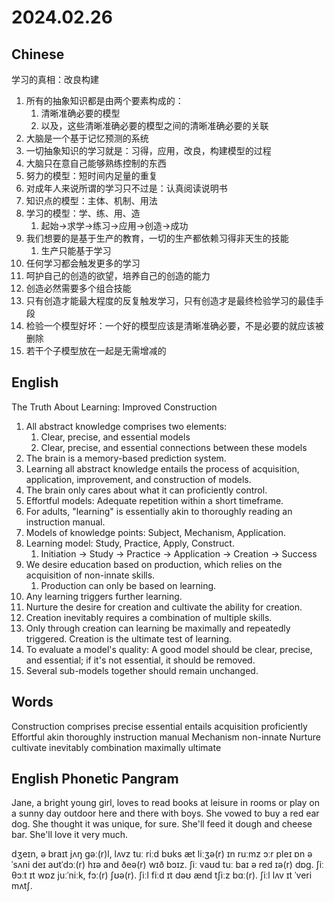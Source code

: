 # 2024.02.26
## Chinese
学习的真相：改良构建
1. 所有的抽象知识都是由两个要素构成的：
    1. 清晰准确必要的模型
    2. 以及，这些清晰准确必要的模型之间的清晰准确必要的关联
2. 大脑是一个基于记忆预测的系统
3. 一切抽象知识的学习就是：习得，应用，改良，构建模型的过程
4. 大脑只在意自己能够熟练控制的东西
5. 努力的模型：短时间内足量的重复
6. 对成年人来说所谓的学习只不过是：认真阅读说明书
7. 知识点的模型：主体、机制、用法
8. 学习的模型：学、练、用、造
    1. 起始→求学→练习→应用→创造→成功
9. 我们想要的是基于生产的教育，一切的生产都依赖习得非天生的技能
    1. 生产只能基于学习
10. 任何学习都会触发更多的学习
11. 呵护自己的创造的欲望，培养自己的创造的能力
12. 创造必然需要多个组合技能
13. 只有创造才能最大程度的反复触发学习，只有创造才是最终检验学习的最佳手段
14. 检验一个模型好坏：一个好的模型应该是清晰准确必要，不是必要的就应该被删除
15. 若干个子模型放在一起是无需增减的
## English
The Truth About Learning: Improved Construction
1. All abstract knowledge comprises two elements:
   1. Clear, precise, and essential models
   2. Clear, precise, and essential connections between these models
2. The brain is a memory-based prediction system.
3. Learning all abstract knowledge entails the process of acquisition, application, improvement, and construction of models.
4. The brain only cares about what it can proficiently control.
5. Effortful models: Adequate repetition within a short timeframe.
6. For adults, "learning" is essentially akin to thoroughly reading an instruction manual.
7. Models of knowledge points: Subject, Mechanism, Application.
8. Learning model: Study, Practice, Apply, Construct.
   1. Initiation → Study → Practice → Application → Creation → Success
9. We desire education based on production, which relies on the acquisition of non-innate skills.
   1. Production can only be based on learning.
10. Any learning triggers further learning.
11. Nurture the desire for creation and cultivate the ability for creation.
12. Creation inevitably requires a combination of multiple skills.
13. Only through creation can learning be maximally and repeatedly triggered. Creation is the ultimate test of learning.
14. To evaluate a model's quality: A good model should be clear, precise, and essential; if it's not essential, it should be removed.
15. Several sub-models together should remain unchanged.
## Words
Construction
comprises
precise
essential
entails
acquisition
proficiently
Effortful
akin
thoroughly
instruction
manual
Mechanism
non-innate
Nurture
cultivate
inevitably
combination
maximally
ultimate
## English Phonetic Pangram
Jane, a bright young girl, loves to read books at leisure in rooms or play on a sunny day outdoor here and there with boys. She vowed to buy a red ear dog. She thought it was unique, for sure. She'll feed it dough and cheese bar. She'll love it very much.

dʒeɪn, ə braɪt jʌŋ gəː(r)l, lʌvz tuː riːd bʊks æt liːʒə(r) ɪn ruːmz ɔːr pleɪ ɒn ə ˈsʌni deɪ aʊtˈdɔː(r) hɪə and ðeə(r) wɪð bɔɪz. ʃiː vaʊd tuː baɪ ə red ɪə(r) dɒg. ʃiː θɔːt ɪt wɒz juːˈniːk, fɔː(r) ʃʊə(r). ʃiːl fiːd ɪt dəʊ ænd tʃiːz bɑː(r). ʃiːl lʌv ɪt ˈveri mʌtʃ.